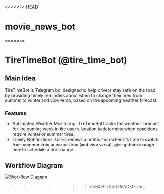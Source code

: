 <<<<<<< HEAD
# movie_news_bot
=======
# TireTimeBot (@tire_time_bot)

## Main Idea

TireTimeBot is Telegram bot designed to help drivers stay safe on the road by providing timely reminders about when to change their tires from summer to winter and vice versa, based on the upcoming weather forecast.

### Features

- Automated Weather Monitoring: TireTimeBot tracks the weather forecast for the coming week in the user’s location to determine when conditions require winter or summer tires.
- Timely Notifications: Users receive a notification when it’s time to switch from summer tires to winter tires (and vice versa), giving them enough time to schedule a tire change.

## Workflow Diagram

![Workflow Diagram](./docs/assets/TireTimeBot.drawio.png)
>>>>>>> ee84eff (Add README.md)
